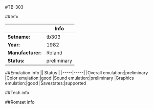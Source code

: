 #TB-303

##Info

||Info|
|-----|-----|
|**Setname:**|tb303
|**Year:**|1982
|**Manufacturer:**|Roland
|**Status:**|preliminary

##Emulation info
|| Status |
|-----|-----|
|Overall emulation:|preliminary
|Color emulation:|good
|Sound emulation:|preliminary
|Graphics emulation:|good
|Savestates:|supported

##Tech info

##Romset info

<!--- START OF EDITED COMMENT DO NOT TOUCH TEXT ABOVE-->
